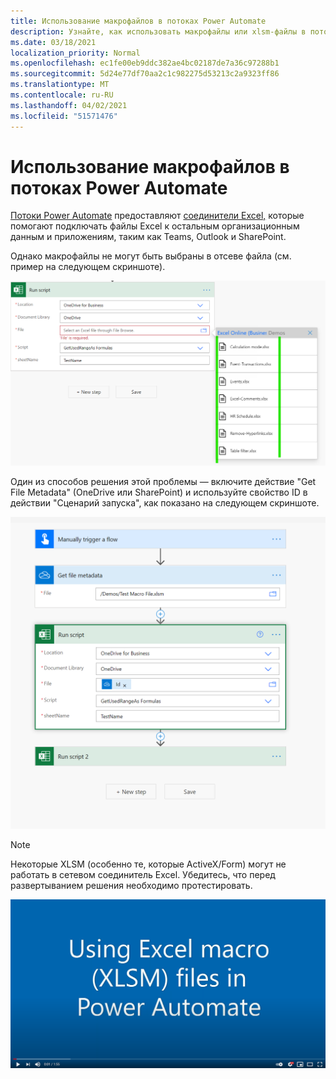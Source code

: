 ```yaml
---
title: Использование макрофайлов в потоках Power Automate
description: Узнайте, как использовать макрофайлы или xlsm-файлы в потоках Power Automate.
ms.date: 03/18/2021
localization_priority: Normal
ms.openlocfilehash: ec1fe00eb9ddc382ae4bc02187de7a36c97288b1
ms.sourcegitcommit: 5d24e77df70aa2c1c982275d53213c2a9323ff86
ms.translationtype: MT
ms.contentlocale: ru-RU
ms.lasthandoff: 04/02/2021
ms.locfileid: "51571476"
---
```

# <a name="how-to-use-macro-files-in-power-automate-flows"></a>Использование макрофайлов в потоках Power Automate

[Потоки Power Automate](https://flow.microsoft.com/) предоставляют [соединители Excel,](https://flow.microsoft.com/connectors/shared_excelonlinebusiness/excel-online-business/) которые помогают подключать файлы Excel к остальным организационным данным и приложениям, таким как Teams, Outlook и SharePoint.

Однако макрофайлы не могут быть выбраны в отсеве файла (см. пример на следующем скриншоте).

![Нет xlsm в действии Сценарий запуска](../images/no-xlsm.png)

Один из способов решения этой проблемы — включите действие "Get File Metadata" (OneDrive или SharePoint) и используйте свойство ID в действии "Сценарий запуска", как показано на следующем скриншоте.

![xlsm в действии Run Script](../images/xlsm-in-pa.png)

> [!NOTE]
> Некоторые XLSM (особенно те, которые ActiveX/Form) могут не работать в сетевом соединитель Excel. Убедитесь, что перед развертыванием решения необходимо протестировать.

[![Просмотр видео об использовании XLSM в действии Run Script](../images/xlsm-vid.png)](https://youtu.be/o-H9BbywJQQ "Видео об использовании XLSM в действии Run Script")
